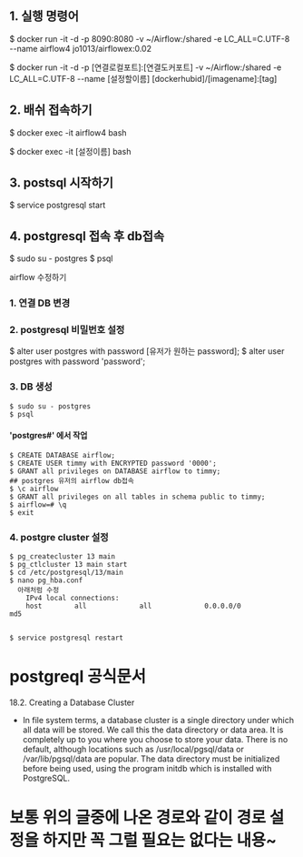 

## 1. 실행 명령어



$ docker run -it -d -p 8090:8080 -v ~/Airflow:/shared -e LC_ALL=C.UTF-8 --name airflow4 jo1013/airflowex:0.02



$ docker run -it -d -p [연결로컬포트]:[연결도커포트] -v ~/Airflow:/shared -e LC_ALL=C.UTF-8 --name [설정할이름] [dockerhubid]/[imagename]:[tag]





## 2. 배쉬 접속하기

$ docker exec -it airflow4 bash

$ docker exec -it [설정이름] bash




## 3. postsql 시작하기

$ service postgresql start

## 4. postgresql 접속 후 db접속

$ sudo su - postgres
$ psql



airflow 수정하기 
 ### 1. 연결 DB 변경    

 ### 2. postgresql 비밀번호 설정
 $ alter user postgres with password [유저가 원하는 password];
 $ alter user postgres with password 'password';

 ### 3. DB 생성


    $ sudo su - postgres
    $ psql

#### 'postgres#' 에서 작업
  
    $ CREATE DATABASE airflow;
    $ CREATE USER timmy with ENCRYPTED password '0000';
    $ GRANT all privileges on DATABASE airflow to timmy;
    ## postgres 유저의 airflow db접속
    $ \c airflow
    $ GRANT all privileges on all tables in schema public to timmy;
    $ airflow=# \q        
    $ exit

 ### 4. postgre cluster 설정

    $ pg_createcluster 13 main 
    $ pg_ctlcluster 13 main start
    $ cd /etc/postgresql/13/main
    $ nano pg_hba.conf 
      아래처럼 수정
        IPv4 local connections:                                                          
        host		all             all             0.0.0.0/0               md5 


    $ service postgresql restart

# postgreql 공식문서 
18.2. Creating a Database Cluster
* In file system terms, a database cluster is a single directory under which all data will be stored. We call this the data directory or data area. It is completely up to you where you choose to store your data. There is no default, although locations such as /usr/local/pgsql/data or /var/lib/pgsql/data are popular. The data directory must be initialized before being used, using the program initdb which is installed with PostgreSQL.
# 보통 위의 글중에 나온 경로와 같이 경로 설정을 하지만 꼭 그럴 필요는 없다는 내용~
